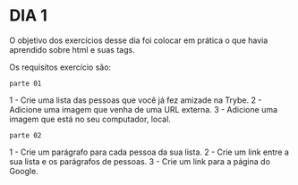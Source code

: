 # DIA 1

O objetivo dos exercícios desse dia foi colocar em prática o que havia aprendido sobre html e suas tags.

Os requisitos exercício são:

`parte 01`

1 - Crie uma lista das pessoas que você já fez amizade na Trybe.
2 - Adicione uma imagem que venha de uma URL externa.
3 - Adicione uma imagem que está no seu computador, local.

`parte 02`

1 - Crie um parágrafo para cada pessoa da sua lista.
2 - Crie um link entre a sua lista e os parágrafos de pessoas.
3 - Crie um link para a página do Google.

